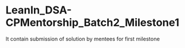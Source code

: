 # LeanIn_DSA-CPMentorship_Batch2_Milestone1
It contain submission of solution by mentees for first milestone

